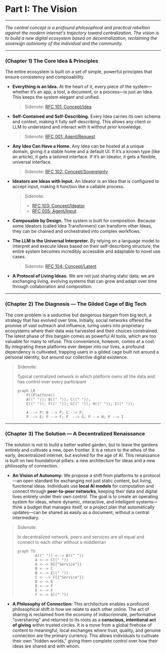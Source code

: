 # Part I: The Vision

---

_The central concept is a profound philosophical and practical rebellion against the modern internet's trajectory toward centralization. The vision is to build a new digital ecosystem based on decentralization, reclaiming the sovereign autonomy of the individual and the community._

---

### (Chapter 1) The Core Idea & Principles

The entire ecosystem is built on a set of simple, powerful principles that ensure consistency and composability.

- **Everything is an Idea.** At the heart of it, every piece of the system—whether it’s an app, a tool, a document, or a process—is just an Idea. This keeps the system elegant and unified.

  > Sidenote: [RFC 101: Concept/Idea](../acts/101_concept_idea.md)

- **Self-Contained and Self-Describing.** Every Idea carries its own schema and context, making it fully self-describing. This allows any client or LLM to understand and interact with it without prior knowledge.

  > Sidenote: [RFC 001: Agent/Request](../acts/001_agent_request.md)

- **Any Idea Can Have a Home.** Any Idea can be hosted at a unique domain, giving it a stable home and a default UI. If it’s a known type (like an article), it gets a tailored interface. If it’s an Ideator, it gets a flexible, universal interface.

  > Sidenote: [RFC 102: Concept/Sovereignty](../acts/102_concept_sovereignty.md)

- **Ideators are Ideas with Input.** An Ideator is an Idea that is configured to accept input, making it function like a callable process.

  > Sidenote:
  >
  > - [RFC 103: Concept/Ideator](../acts/103_concept_ideator.md)
  > - [RFC 005: Agent/Input](../acts/005_agent_input.md)

- **Composable by Design.** The system is built for composition. Because some Ideators (called Idea Transformers) can transform other Ideas, they can be chained and orchestrated into complex workflows.

- **The LLM is the Universal Interpreter.** By relying on a language model to interpret and execute Ideas based on their self-describing structure, the entire system becomes incredibly accessible and adaptable to novel use cases.

  > Sidenote: [RFC 104: Concept/Latent](../acts/104_concept_latent_.md)

- **A Protocol of Living Ideas.** We are not just sharing static data; we are exchanging living, evolving systems that can grow and adapt over time through collaboration and composition.

---

### (Chapter 2) The Diagnosis — The Gilded Cage of Big Tech

The core problem is a seductive but dangerous bargain from big tech, a strategy that has evolved over time. Initially, social networks offered the promise of vast outreach and influence, luring users into proprietary ecosystems where their data was harvested and their choices constrained. The latest phase of this bargain comes as powerful AI tools, which are too valuable for many to refuse. This convenience, however, comes at a cost. By integrating these platforms ever deeper into our lives, a profound dependency is cultivated, trapping users in a gilded cage built not around a personal identity, but around our collective digital existence.

> Sidenote:
>
> Typical centralized network in which platform owns all the data and has control over every participant
>
> ```mermaid
> graph LR
>     P((Platform))
>     A((" ")); B((" ")); C((" "));
>     E((" ")); F((" ")); G((" ")); H((" ")); I((" "));
>
>     A --> P; B --> P; C --> P;
>     P --> E; P --> F; P  --> G; P --> H; P --> I
> ```

---

### (Chapter 3) The Solution — A Decentralized Renaissance

The solution is not to build a better walled garden, but to leave the gardens entirely and cultivate a new, open frontier. It is a return to the ethos of the early, decentralized internet, but evolved for the age of AI. This renaissance is built on two foundational pillars: a new architecture for ideas and a new philosophy of connection.

- **An Vision of Autonomy:** We propose a shift from platforms to a protocol—an open standard for exchanging not just static content, but living, functional ideas. Individuals use **local AI models** for computation and connect through **peer-to-peer networks**, keeping their data and digital lives entirely under their own control. The goal is to create an operating system for ideas, where dynamic, interactive, and intelligent systems—think a budget that manages itself, or a project plan that automatically updates—can be shared as easily as a document, without a central intermediary.

> Sidenote:
>
> In decentralized network, peers and services are all equal and connect to each other without a middleman
>
> ```mermaid
> graph TD
>         A((" ")) <--> B((" "))
>         A <--> C((" "))
>         A <--> D{{"Service"}}
>         B <--> C
>         B <--> E((" "))
>         C <---> F{{"Service"}}
>         D <--> E
>         D <--> F
>         E <--> F
>         F <--> G((" "))
> ```

- **A Philosophy of Connection:** This architecture enables a profound philosophical shift in how we relate to each other online. The act of sharing is reclaimed from the economy of indiscriminate, performative "oversharing" and returned to its roots as a **conscious, intentional act of giving** within trusted circles. It is a move from a global firehose of content to meaningful, local exchanges where trust, quality, and genuine connection are the primary currency. This allows individuals to cultivate their own "hidden worlds," giving them complete control over how their ideas are shared and with whom.

